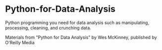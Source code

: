 # Python-for-Data-Analysis
Python programming you need for data analysis such as manipulating, processing, cleaning, and crunching data.

Materials from "Python for Data Analysis" by Wes McKinney, published by O'Reilly Media

